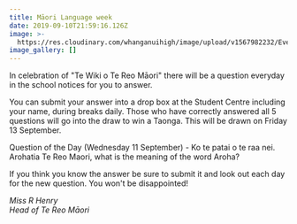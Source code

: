 ```yaml
---
title: Māori Language week
date: 2019-09-10T21:59:16.126Z
image: >-
  https://res.cloudinary.com/whanganuihigh/image/upload/v1567982232/Events/images.png
image_gallery: []
---
```

In celebration of "Te Wiki o Te Reo Māori" there will be a question everyday in the school notices for you to answer. 

You can submit your answer into a drop box at the Student Centre including your name, during breaks daily. Those who have correctly answered all 5 questions will go into the draw to win a Taonga.  This will be drawn on Friday 13 September. 

Question of the Day (Wednesday 11 September) - Ko te patai o te raa nei.  
Arohatia Te Reo Maori, what is the meaning of the word Aroha?  

If you think you know the answer be sure to submit it and look out each day for the new question. You won't be disappointed!

_Miss R Henry  
Head of Te Reo Māori_

